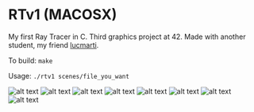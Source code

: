# RTv1 (MACOSX)
My first Ray Tracer in C. Third graphics project at 42.
Made with another student, my friend [lucmarti](https://github.com/TNGitUser).

To build: ```make```

Usage: ```./rtv1 scenes/file_you_want```

![alt text](screenshots/basic_cone.png)
![alt text](screenshots/basic_cylinder.png)
![alt text](screenshots/cone_and_plane.png)
![alt text](screenshots/subject_demo.png)
![alt text](screenshots/subject_demo_angle.png)
![alt text](screenshots/colonnes.png)
![alt text](screenshots/rgb_spheres.png)
![alt text](screenshots/earth_and_moon.png)
